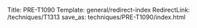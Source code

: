 Title: PRE-T1090
Template: general/redirect-index
RedirectLink: /techniques/T1313
save_as: techniques/PRE-T1090/index.html